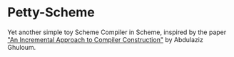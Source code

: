 # Petty-Scheme
Yet another simple toy Scheme Compiler in Scheme, inspired by the paper ["An Incremental Approach to Compiler Construction"](http://cs.uchicago.edu) by Abdulaziz Ghuloum.
